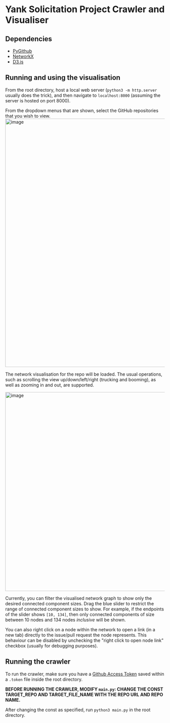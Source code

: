 
# Yank Solicitation Project Crawler and Visualiser
## Dependencies
- [PyGithub](https://github.com/PyGithub/PyGithub)
- [NetworkX](https://networkx.org/)
- [D3.js](https://d3js.org/)
## Running and using the visualisation
From the root directory, host a local web server (`python3 -m http.server` usually does the trick), and then navigate to `localhost:8000` (assuming the server is hosted on port 8000).

From the dropdown menus that are shown, select the GitHub repositories that you wish to view. 
<img width="784" alt="image" src="https://user-images.githubusercontent.com/11191061/176245665-21b681f4-600e-4194-bbcd-5b559745560d.png">

The network visualisation for the repo will be loaded. The usual operations, such as scrolling the view up/down/left/right (trucking and booming), as well as zooming in and out, are supported.

<img width="628" alt="image" src="https://user-images.githubusercontent.com/11191061/176245756-b9a794c5-55ff-49e2-94da-333c06a49b41.png">

Currently, you can filter the visualised network graph to show only the desired connected component sizes. Drag the blue slider to restrict the range of connected component sizes to show. For example, if the endpoints of the slider shows `[10, 134]`, then only connected components of size between 10 nodes and 134 nodes *inclusive* will be shown.

You can also right click on a node within the network to open a link (in a new tab) directly to the issue/pull request the node represents. This behaviour can be disabled by unchecking the "right click to open node link" checkbox (usually for debugging purposes).

## Running the crawler
To run the crawler, make sure you have a [Github Access Token](https://github.com/settings/tokens) saved within a `.token` file inside the root directory. 

**BEFORE RUNNING THE CRAWLER, MODIFY `main.py`: CHANGE THE CONST TARGET_REPO AND TARGET_FILE_NAME WITH THE REPO URL AND REPO NAME.**

After changing the const as specified, run `python3 main.py` in the root directory.
